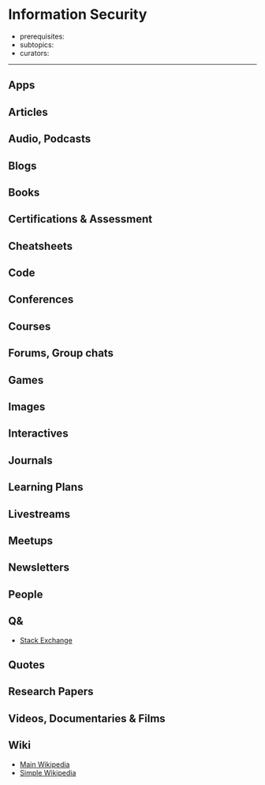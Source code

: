 # Information Security

- prerequisites:
- subtopics:
- curators:

------

## Apps

## Articles

## Audio, Podcasts

## Blogs

## Books

## Certifications & Assessment

## Cheatsheets

## Code

## Conferences

## Courses

## Forums, Group chats

## Games

## Images

## Interactives

## Journals

## Learning Plans

## Livestreams

## Meetups

## Newsletters

## People

## Q&

- [Stack Exchange](https://security.stackexchange.com)

## Quotes

## Research Papers

## Videos, Documentaries & Films

## Wiki

- [Main Wikipedia](https://en.wikipedia.org/wiki/Information_security)
- [Simple Wikipedia](https://simple.wikipedia.org/wiki/Information_security)

